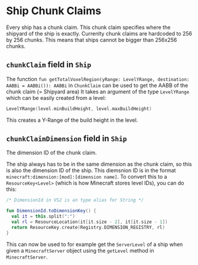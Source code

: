 # Ship Chunk Claims
Every ship has a chunk claim.
This chunk claim specifies where the shipyard of the ship is exactly.
Currenlty chunk claims are hardcoded to 256 by 256 chunks.
This means that ships cannot be bigger than 256x256 chunks.

## `chunkClaim` field in `Ship`
The function `fun getTotalVoxelRegion(yRange: LevelYRange, destination: AABBi = AABBi()): AABBi` in `ChunkClaim` can be used to get the AABB of the chunk claim (= Shipyard area)
It takes an argument of the type `LevelYRange` which can be easily created from a level:
```kotlin
LevelYRange(level.minBuildHeight, level.maxBuildHeight)
```
This creates a Y-Range of the build height in the level.

## `chunkClaimDimension` field in `Ship`
The dimension ID of the chunk claim.

The ship always has to be in the same dimension as the chunk claim, so this is also the dimension ID of the ship.
This diemsnion ID is in the format `minecraft:dimension:[mod]:[dimension name]`.
To convert this to a `ResourceKey<Level>` (which is how Minecraft stores level IDs), you can do this:
```kotlin
/* DimensionId in VS2 is an type alias for String */

fun DimensionId.toDimensionKey() {
  val it = this.split(":")
  val rl = ResourceLocation(it[it.size - 2], it[it.size - 1])
  return ResourceKey.create(Registry.DIMENSION_REGISTRY, rl)
}
```
This can now be used to for example get the `ServerLevel` of a ship when given a `MinecraftServer` object using the `getLevel` method in `MinecraftServer`.
